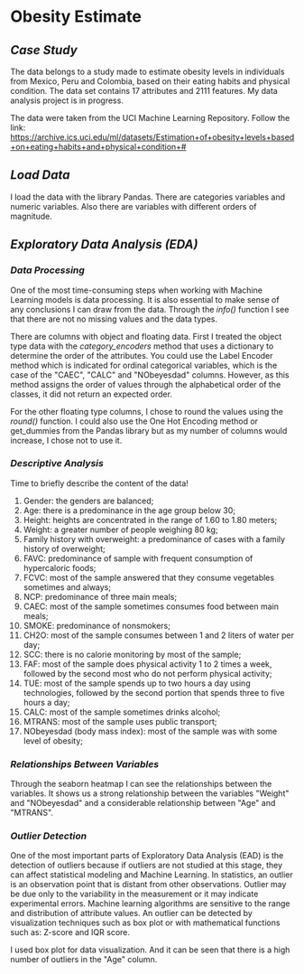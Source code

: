 # Obesity Estimate

## **_Case Study_**

The data belongs to a study made to estimate obesity levels in individuals from Mexico, Peru and Colombia, based on their eating habits and physical condition. The data set contains 17 attributes and 2111 features. My data analysis project is in progress.

The data were taken from the UCI Machine Learning Repository. Follow the link:  
https://archive.ics.uci.edu/ml/datasets/Estimation+of+obesity+levels+based+on+eating+habits+and+physical+condition+#

## **_Load Data_**

I load the data with the library Pandas. There are categories variables and numeric variables. Also there are variables with different orders of magnitude.

## **_Exploratory Data Analysis (EDA)_**

### _Data Processing_

One of the most time-consuming steps when working with Machine Learning models is data processing. It is also essential to make sense of any conclusions I can draw from the data. Through the _info()_ function I see that there are not no missing values and the data types.

There are columns with object and floating data. First I treated the object type data with the _category_encoders_ method that uses a dictionary to determine the order of the attributes. You could use the Label Encoder method which is indicated for ordinal categorical variables, which is the case of the "CAEC", "CALC" and "NObeyesdad" columns. However, as this method assigns the order of values through the alphabetical order of the classes, it did not return an expected order.

For the other floating type columns, I chose to round the values using the _round()_ function. I could also use the One Hot Encoding method or get_dummies from the Pandas library but as my number of columns would increase, I chose not to use it.

### _Descriptive Analysis_

Time to briefly describe the content of the data!

1. Gender: the genders are balanced;
2. Age: there is a predominance in the age group below 30;
3. Height: heights are concentrated in the range of 1.60 to 1.80 meters;
4. Weight: a greater number of people weighing 80 kg;
5. Family history with overweight: a predominance of cases with a family history of overweight;
6. FAVC: predominance of sample with frequent consumption of hypercaloric foods;
7. FCVC: most of the sample answered that they consume vegetables sometimes and always;
8. NCP: predominance of three main meals;
9. CAEC: most of the sample sometimes consumes food between main meals;
10. SMOKE: predominance of nonsmokers;
11.	CH2O: most of the sample consumes between 1 and 2 liters of water per day;
12. SCC: there is no calorie monitoring by most of the sample;
13.	FAF: most of the sample does physical activity 1 to 2 times a week, followed by the second most who do not perform physical activity;
14. TUE: most of the sample spends up to two hours a day using technologies, followed by the second portion that spends three to five hours a day;
15. CALC: most of the sample sometimes drinks alcohol;
16.	MTRANS: most of the sample uses public transport;
17. NObeyesdad (body mass index): most of the sample was with some level of obesity;

### _Relationships Between Variables_

Through the seaborn heatmap I can see the relationships between the variables. It shows us a strong relationship between the variables "Weight" and "NObeyesdad" and a considerable relationship between "Age" and "MTRANS".

### _Outlier Detection_

One of the most important parts of Exploratory Data Analysis (EAD) is the detection of outliers because if outliers are not studied at this stage, they can affect statistical modeling and Machine Learning. In statistics, an outlier is an observation point that is distant from other observations. Outlier may be due only to the variability in the measurement or it may indicate experimental errors. Machine learning algorithms are sensitive to the range and distribution of attribute values. An outlier can be detected by visualization techniques such as box plot or with mathematical functions such as: Z-score and IQR score. 

I used box plot for data visualization. And it can be seen that there is a high number of outliers in the "Age" column.






